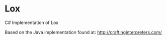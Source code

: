 # Lox
C# Implementation of Lox

Based on the Java implementation found at:
http://craftinginterpreters.com/  
